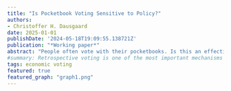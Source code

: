 ```yaml
---
title: "Is Pocketbook Voting Sensitive to Policy?"
authors:
- Christoffer H. Dausgaard
date: 2025-01-01
publishDate: '2024-05-18T19:09:55.138721Z'
publication: "*Working paper*"
abstract: "People often vote with their pocketbooks. Is this an effective tool for holding governments accountable? A key unresolved question is whether voters reliably respond to the policy-induced component of their income changes or simply react to all income changes regardless of cause. Existing research cannot definitively answer this question due to methodological limitations: studies of single policies cannot distinguish voters responding to the income shock itself or to income changes regardless of their origin, while research on pocketbook attribution relies on potentially biased self-reports. To answer the question, I introduce a novel approach linking a large survey panel to policy microsimulation models that track how tax-and-transfer policies directly affect disposable incomes. This allows me to decompose respondents' total disposable income changes into policy-induced and residual components, providing a direct test of what income variation drives pocketbook voting. Applying this approach to the UK in the 2010s, a case of significant policy-driven income variation, I find that voters do not hold incumbents more accountable for policy-induced than residual income changes on average. Instead, they respond to total income changes, which prove to be a poor proxy for policy-induced income changes. These findings suggest that voters fail to reliably reward and punish incumbents for policies that affect their disposable incomes. Pocketbook voting may therefore be a weaker accountability mechanism than commonly assumed. "
#summary: Retrospective voting is one of the most important mechanisms for democratic control. However, it hinges on voters' ability to attribute economic changes to government decisions. Existing scholarship disagrees as to whether retrospection is 'blind', but has focused mostly on voters' responses to politically 'irrelevant events' like tornadoes and shark attacks. Such events, I argue, may not say much about voters' ability to attribute responsibility for the bulk of their everyday economic experience. To examine this question, I use a microsimulation model on survey panel data to decompose voters' pocketbook changes into a policy-induced and a non-political component. By linking this to various survey measures, I track how these pocketbook components relate to economic evaluations and vote intention over time. 
tags: economic voting
featured: true
featured_graph: "graph1.png"
---
```

